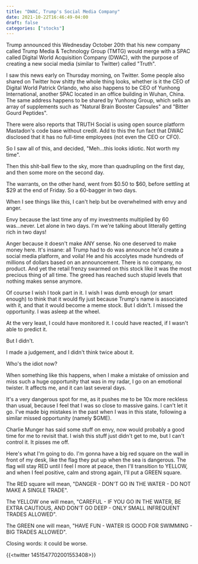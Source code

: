 ```yaml
---
title: "DWAC, Trump's Social Media Company"
date: 2021-10-22T16:46:49-04:00
draft: false
categories: ["stocks"]
---
```


Trump announced this Wednesday October 20th that his new company called Trump Media & Technology Group (TMTG) would merge with a SPAC called Digital World Acquisition Company (DWAC), with the purpose of creating a new social media (similar to Twitter) called "Truth".

I saw this news early on Thursday morning, on Twitter. Some people also shared on Twitter how shitty the whole thing looks, whether is it the CEO of Digital World Patrick Orlando, who also happens to be CEO of Yunhong International, another SPAC located in an office building in Wuhan, China. The same address happens to be shared by Yunhong Group, which sells an array of supplements such as "Natural Brain Booster Capsules" and "Bitter Gourd Peptides".

There were also reports that TRUTH Social is using open source platform Mastadon's code base without credit. Add to this the fun fact that DWAC disclosed that it has no full-time employees (not even the CEO or CFO).

So I saw all of this, and decided, "Meh...this looks idiotic. Not worth my time".

Then this shit-ball flew to the sky, more than quadrupling on the first day, and then some more on the second day.

The warrants, on the other hand, went from $0.50 to $60, before settling at $29 at the end of Friday. So a 60-bagger in two days.

When I see things like this, I can't help but be overwhelmed with envy and anger.

Envy because the last time any of my investments multiplied by 60 was...never. Let alone in two days. I'm we're talking about litterally getting rich in two days!

Anger because it doesn't make ANY sense. No one deserved to make money here. It's insane: all Trump had to do was announce he'd create a social media platform, and voila! He and his accolytes made hundreds of millions of dollars based on an announcement. There is no company, no product. And yet the retail frenzy swarmed on this stock like it was the most precious thing of all time. The greed has reached such stupid levels that nothing makes sense anymore.

Of course I wish I took part in it. I wish I was dumb enough (or smart enough) to think that it would fly just because Trump's name is associated with it, and that it would become a meme stock. But I didn't. I missed the opportunity. I was asleep at the wheel. 

At the very least, I could have monitored it. I could have reacted, if I wasn't able to predict it.

But I didn't. 

I made a judgement, and I didn't think twice about it.

Who's the idiot now?

When something like this happens, when I make a mistake of omission and miss such a huge opportunity that was in my radar, I go on an emotional twister. It affects me, and it can last several days. 

It's a very dangerous spot for me, as it pushes me to be 10x more reckless than usual, because I feel that I was so close to massive gains. I can't let it go. I've made big mistakes in the past when I was in this state, following a similar missed opportunity (namely $GME). 

Charlie Munger has said some stuff on envy, now would probably a good time for me to revisit that. I wish this stuff just didn't get to me, but I can't control it. It pisses me off. 

Here's what I'm going to do. I'm gonna have a big red square on the wall in front of my desk, like the flag they put up when the sea is dangerous. The flag will stay RED until I feel I more at peace, then I'll transition to YELLOW, and when I feel positive, calm and strong again, I'll put a GREEN square. 

The RED square will mean, "DANGER - DON'T GO IN THE WATER - DO NOT MAKE A SINGLE TRADE". 

The YELLOW one will mean, "CAREFUL - IF YOU GO IN THE WATER, BE EXTRA CAUTIOUS, AND DON'T GO DEEP - ONLY SMALL INFREQUENT TRADES ALLOWED".

The GREEN one will mean, "HAVE FUN - WATER IS GOOD FOR SWIMMING - BIG TRADES ALLOWED".

Closing words: it could be worse.

{{<twitter 1451547702001553408>}}